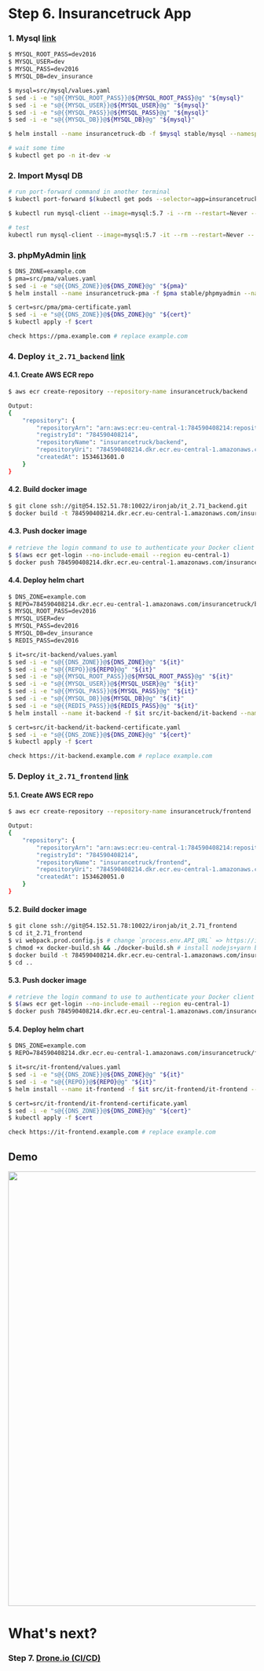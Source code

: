 # Step 6. Insurancetruck App

### 1. Mysql [link](https://www.mysql.com/)

```sh
$ MYSQL_ROOT_PASS=dev2016
$ MYSQL_USER=dev
$ MYSQL_PASS=dev2016
$ MYSQL_DB=dev_insurance

$ mysql=src/mysql/values.yaml
$ sed -i -e "s@{{MYSQL_ROOT_PASS}}@${MYSQL_ROOT_PASS}@g" "${mysql}"
$ sed -i -e "s@{{MYSQL_USER}}@${MYSQL_USER}@g" "${mysql}"
$ sed -i -e "s@{{MYSQL_PASS}}@${MYSQL_PASS}@g" "${mysql}"
$ sed -i -e "s@{{MYSQL_DB}}@${MYSQL_DB}@g" "${mysql}"

$ helm install --name insurancetruck-db -f $mysql stable/mysql --namespace it-dev

# wait some time
$ kubectl get po -n it-dev -w
```

### 2. Import Mysql DB

```sh
# run port-forward command in another terminal 
$ kubectl port-forward $(kubectl get pods --selector=app=insurancetruck-db-mysql -n it-dev --output=jsonpath={.items..metadata.name}) -n it-dev 3306

$ kubectl run mysql-client --image=mysql:5.7 -i --rm --restart=Never -- mysql -h insurancetruck-db-mysql -uroot -pdev2016 dev_insurance < src/mysql/dev_insurance.sql

# test
kubectl run mysql-client --image=mysql:5.7 -it --rm --restart=Never -- mysql -h insurancetruck-db-mysql -uroot -pdev2016 dev_insurance -e 'SHOW TABLES;'
```

### 3. phpMyAdmin [link](https://www.phpmyadmin.net/)

```sh
$ DNS_ZONE=example.com
$ pma=src/pma/values.yaml
$ sed -i -e "s@{{DNS_ZONE}}@${DNS_ZONE}@g" "${pma}"
$ helm install --name insurancetruck-pma -f $pma stable/phpmyadmin --namespace it-dev

$ cert=src/pma/pma-certificate.yaml
$ sed -i -e "s@{{DNS_ZONE}}@${DNS_ZONE}@g" "${cert}"
$ kubectl apply -f $cert

check https://pma.example.com # replace example.com
```

### 4. Deploy `it_2.71_backend` [link](http://54.152.51.78:10080/ironjab/it_2.71_backend)

#### 4.1. Create AWS ECR repo

```sh
$ aws ecr create-repository --repository-name insurancetruck/backend

Output:
{                                                 
    "repository": {                               
        "repositoryArn": "arn:aws:ecr:eu-central-1:784590408214:repository/insurancetruck/backend",  
        "registryId": "784590408214",             
        "repositoryName": "insurancetruck/backend",                                                  
        "repositoryUri": "784590408214.dkr.ecr.eu-central-1.amazonaws.com/insurancetruck/backend",   
        "createdAt": 1534613601.0                 
    }                                             
}     
```

#### 4.2. Build docker image

```sh
$ git clone ssh://git@54.152.51.78:10022/ironjab/it_2.71_backend.git
$ docker build -t 784590408214.dkr.ecr.eu-central-1.amazonaws.com/insurancetruck/backend:latest it_2.71_backend
```

#### 4.3. Push docker image

```sh
# retrieve the login command to use to authenticate your Docker client to your registry.
$ $(aws ecr get-login --no-include-email --region eu-central-1)
$ docker push 784590408214.dkr.ecr.eu-central-1.amazonaws.com/insurancetruck/backend:latest
```

#### 4.4. Deploy helm chart

```sh
$ DNS_ZONE=example.com
$ REPO=784590408214.dkr.ecr.eu-central-1.amazonaws.com/insurancetruck/backend
$ MYSQL_ROOT_PASS=dev2016
$ MYSQL_USER=dev
$ MYSQL_PASS=dev2016
$ MYSQL_DB=dev_insurance
$ REDIS_PASS=dev2016

$ it=src/it-backend/values.yaml
$ sed -i -e "s@{{DNS_ZONE}}@${DNS_ZONE}@g" "${it}"
$ sed -i -e "s@{{REPO}}@${REPO}@g" "${it}"
$ sed -i -e "s@{{MYSQL_ROOT_PASS}}@${MYSQL_ROOT_PASS}@g" "${it}"
$ sed -i -e "s@{{MYSQL_USER}}@${MYSQL_USER}@g" "${it}"
$ sed -i -e "s@{{MYSQL_PASS}}@${MYSQL_PASS}@g" "${it}"
$ sed -i -e "s@{{MYSQL_DB}}@${MYSQL_DB}@g" "${it}"
$ sed -i -e "s@{{REDIS_PASS}}@${REDIS_PASS}@g" "${it}"
$ helm install --name it-backend -f $it src/it-backend/it-backend --namespace=it-dev

$ cert=src/it-backend/it-backend-certificate.yaml
$ sed -i -e "s@{{DNS_ZONE}}@${DNS_ZONE}@g" "${cert}"
$ kubectl apply -f $cert

check https://it-backend.example.com # replace example.com
```

### 5. Deploy `it_2.71_frontend` [link](http://54.152.51.78:10080/ironjab/it_2.71_frontend)

#### 5.1. Create AWS ECR repo
```sh
$ aws ecr create-repository --repository-name insurancetruck/frontend

Output:
{
    "repository": {
        "repositoryArn": "arn:aws:ecr:eu-central-1:784590408214:repository/insurancetruck/frontend",
        "registryId": "784590408214",
        "repositoryName": "insurancetruck/frontend",
        "repositoryUri": "784590408214.dkr.ecr.eu-central-1.amazonaws.com/insurancetruck/frontend",
        "createdAt": 1534620051.0
    }
}
```

#### 5.2. Build docker image

```sh
$ git clone ssh://git@54.152.51.78:10022/ironjab/it_2.71_frontend
$ cd it_2.71_frontend
$ vi webpack.prod.config.js # change `process.env.API_URL` => https://it-backend.example.com
$ chmod +x docker-build.sh && ./docker-build.sh # install nodejs+yarn before
$ docker build -t 784590408214.dkr.ecr.eu-central-1.amazonaws.com/insurancetruck/frontend:latest .
$ cd ..
```

#### 5.3. Push docker image

```sh
# retrieve the login command to use to authenticate your Docker client to your registry.
$ $(aws ecr get-login --no-include-email --region eu-central-1)
$ docker push 784590408214.dkr.ecr.eu-central-1.amazonaws.com/insurancetruck/frontend:latest
```

#### 5.4. Deploy helm chart

```sh
$ DNS_ZONE=example.com
$ REPO=784590408214.dkr.ecr.eu-central-1.amazonaws.com/insurancetruck/frontend

$ it=src/it-frontend/values.yaml
$ sed -i -e "s@{{DNS_ZONE}}@${DNS_ZONE}@g" "${it}"
$ sed -i -e "s@{{REPO}}@${REPO}@g" "${it}"
$ helm install --name it-frontend -f $it src/it-frontend/it-frontend --namespace=it-dev

$ cert=src/it-frontend/it-frontend-certificate.yaml
$ sed -i -e "s@{{DNS_ZONE}}@${DNS_ZONE}@g" "${cert}"
$ kubectl apply -f $cert

check https://it-frontend.example.com # replace example.com
```

## Demo

<p align="center">
  <a target="_blank" href="https://asciinema.org/a/197051">
  <img src="https://asciinema.org/a/197051.png" width="885"></image>
  </a>
</p>

# What's next?

### Step 7. [Drone.io (CI/CD)](http://54.152.51.78:10080/ironjab/it-k8s/src/master/docs/step7.md)